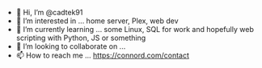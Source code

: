 - 👋 Hi, I’m @cadtek91
- 👀 I’m interested in ... home server, Plex, web dev
- 🌱 I’m currently learning ... some Linux, SQL for work and hopefully web scripting with Python, JS or something
- 💞️ I’m looking to collaborate on ...
- 📫 How to reach me ... https://connord.com/contact

<!---
cadtek91/cadtek91 is a ✨ special ✨ repository because its `README.md` (this file) appears on your GitHub profile.
You can click the Preview link to take a look at your changes.
--->
